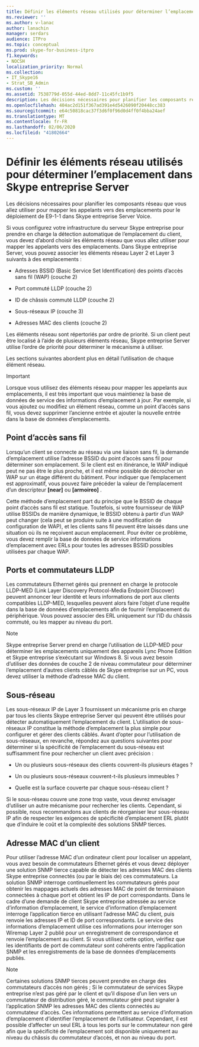 ```yaml
---
title: Définir les éléments réseau utilisés pour déterminer l’emplacement dans Skype entreprise Server
ms.reviewer: ''
ms.author: v-lanac
author: lanachin
manager: serdars
audience: ITPro
ms.topic: conceptual
ms.prod: skype-for-business-itpro
f1.keywords:
- NOCSH
localization_priority: Normal
ms.collection:
- IT_Skype16
- Strat_SB_Admin
ms.custom: ''
ms.assetid: 7538779d-055d-44ed-8dd7-11c45fc1b9f5
description: Les décisions nécessaires pour planifier les composants réseau que vous allez utiliser pour mapper les appelants vers des emplacements pour le déploiement de E9-1-1 dans Skype entreprise Server Voice.
ms.openlocfilehash: 404ac2d151f367ad391e4d5426090f20448cc383
ms.sourcegitcommit: e64c50818cac37f3d6f0f96d0d4ff0f4bba24aef
ms.translationtype: MT
ms.contentlocale: fr-FR
ms.lasthandoff: 02/06/2020
ms.locfileid: "41802664"
---
```

# <a name="define-the-network-elements-used-to-determine-location-in-skype-for-business-server"></a>Définir les éléments réseau utilisés pour déterminer l’emplacement dans Skype entreprise Server
 
Les décisions nécessaires pour planifier les composants réseau que vous allez utiliser pour mapper les appelants vers des emplacements pour le déploiement de E9-1-1 dans Skype entreprise Server Voice.
  
Si vous configurez votre infrastructure du serveur Skype entreprise pour prendre en charge la détection automatique de l’emplacement du client, vous devez d’abord choisir les éléments réseau que vous allez utiliser pour mapper les appelants vers des emplacements. Dans Skype entreprise Server, vous pouvez associer les éléments réseau Layer 2 et Layer 3 suivants à des emplacements :
  
- Adresses BSSID (Basic Service Set Identification) des points d’accès sans fil (WAP) (couche 2)
    
- Port commuté LLDP (couche 2)
    
- ID de châssis commuté LLDP (couche 2)
    
- Sous-réseaux IP (couche 3)
    
- Adresses MAC des clients (couche 2)
    
Les éléments réseau sont répertoriés par ordre de priorité. Si un client peut être localisé à l’aide de plusieurs éléments réseau, Skype entreprise Server utilise l’ordre de priorité pour déterminer le mécanisme à utiliser. 
  
Les sections suivantes abordent plus en détail l’utilisation de chaque élément réseau.
  
> [!IMPORTANT]
> Lorsque vous utilisez des éléments réseau pour mapper les appelants aux emplacements, il est très important que vous maintienez la base de données de service des informations d’emplacement à jour. Par exemple, si vous ajoutez ou modifiez un élément réseau, comme un point d’accès sans fil, vous devez supprimer l’ancienne entrée et ajouter la nouvelle entrée dans la base de données d’emplacements. 
  
## <a name="wireless-access-point"></a>Point d’accès sans fil

Lorsqu’un client se connecte au réseau via une liaison sans fil, la demande d’emplacement utilise l’adresse BSSID du point d’accès sans fil pour déterminer son emplacement. Si le client est en itinérance, le WAP indiqué peut ne pas être le plus proche, et il est même possible de décrocher un WAP sur un étage différent du bâtiment. Pour indiquer que l’emplacement est approximatif, vous pouvez faire précéder la valeur de l’emplacement d’un descripteur **[near]** ou **[armoireo]** .
  
Cette méthode d’emplacement part du principe que le BSSID de chaque point d’accès sans fil est statique. Toutefois, si votre fournisseur de WAP utilise BSSIDs de manière dynamique, le BSSID obtenu à partir d’un WAP peut changer (cela peut se produire suite à une modification de configuration de WAP), et les clients sans fil peuvent être laissés dans une situation où ils ne reçoivent aucun emplacement. Pour éviter ce problème, vous devez remplir la base de données de service informations d’emplacement avec ERLs pour toutes les adresses BSSID possibles utilisées par chaque WAP. 
  
## <a name="lldp-ports-and-switches"></a>Ports et commutateurs LLDP

Les commutateurs Ethernet gérés qui prennent en charge le protocole LLDP-MED (Link Layer Discovery Protocol-Media Endpoint Discover) peuvent annoncer leur identité et leurs informations de port aux clients compatibles LLDP-MED, lesquelles peuvent alors faire l’objet d’une requête dans la base de données d’emplacements afin de fournir l’emplacement du périphérique. Vous pouvez associer des ERL uniquement sur l’ID du châssis commuté, ou les mapper au niveau du port.
  
> [!NOTE]
> Skype entreprise Server prend en charge l’utilisation de LLDP-MED pour déterminer les emplacements uniquement des appareils Lync Phone Edition et Skype entreprise s’exécutant sur Windows 8. Si vous avez besoin d’utiliser des données de couche 2 de niveau commutateur pour déterminer l’emplacement d’autres clients câblés de Skype entreprise sur un PC, vous devez utiliser la méthode d’adresse MAC du client. 
  
## <a name="subnet"></a>Sous-réseau

Les sous-réseaux IP de Layer 3 fournissent un mécanisme pris en charge par tous les clients Skype entreprise Server qui peuvent être utilisés pour détecter automatiquement l’emplacement du client. L’utilisation de sous-réseaux IP constitue la méthode d’emplacement la plus simple pour configurer et gérer des clients câblés. Avant d’opter pour l’utilisation de sous-réseaux, en revanche, répondez aux questions suivantes pour déterminer si la spécificité de l’emplacement du sous-réseau est suffisamment fine pour rechercher un client avec précision :
  
- Un ou plusieurs sous-réseaux des clients couvrent-ils plusieurs étages ?
    
- Un ou plusieurs sous-réseaux couvrent-t-ils plusieurs immeubles ?
    
- Quelle est la surface couverte par chaque sous-réseau client ?
    
Si le sous-réseau couvre une zone trop vaste, vous devrez envisager d’utiliser un autre mécanisme pour rechercher les clients. Cependant, si possible, nous recommandons aux clients de réorganiser leur sous-réseau IP afin de respecter les exigences de spécificité d’emplacement ERL plutôt que d’induire le coût et la complexité des solutions SNMP tierces.
  
## <a name="client-mac-address"></a>Adresse MAC d’un client

Pour utiliser l’adresse MAC d’un ordinateur client pour localiser un appelant, vous avez besoin de commutateurs Ethernet gérés et vous devez déployer une solution SNMP tierce capable de détecter les adresses MAC des clients Skype entreprise connectés (ou par le biais de) ces commutateurs. La solution SNMP interroge continuellement les commutateurs gérés pour obtenir les mappages actuels des adresses MAC de point de terminaison connectées à chaque port et obtient les IP de port correspondants. Dans le cadre d’une demande de client Skype entreprise adressée au service d’information d’emplacement, le service d’information d’emplacement interroge l’application tierce en utilisant l’adresse MAC du client, puis renvoie les adresses IP et ID de port correspondants. Le service des informations d’emplacement utilise ces informations pour interroger son Wiremap Layer 2 publié pour un enregistrement de correspondance et renvoie l’emplacement au client. Si vous utilisez cette option, vérifiez que les identifiants de port de commutateur sont cohérents entre l’application SNMP et les enregistrements de la base de données d’emplacements publiés.
  
> [!NOTE]
> Certaines solutions SNMP tierces peuvent prendre en charge des commutateurs d’accès non gérés ; Si le commutateur de services Skype entreprise n’est pas géré par le client et qu’il dispose d’un lien vers un commutateur de distribution géré, le commutateur géré peut signaler à l’application SNMP les adresses MAC des clients connectés au commutateur d’accès. Ces informations permettent au service d’information d’emplacement d’identifier l’emplacement de l’utilisateur. Cependant, il est possible d’affecter un seul ERL à tous les ports sur le commutateur non géré afin que la spécificité de l’emplacement soit disponible uniquement au niveau du châssis du commutateur d’accès, et non au niveau du port. 
  

